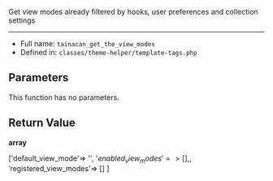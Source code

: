 
Get view modes already filtered by hooks, user preferences and collection settings

***

* Full name: `tainacan_get_the_view_modes`
* Defined in: `classes/theme-helper/template-tags.php`

## Parameters

This function has no parameters.

## Return Value

**array**

['default_view_mode'=> '', '$enabled_view_modes'=> [], , '$registered_view_modes'=> [] ]
